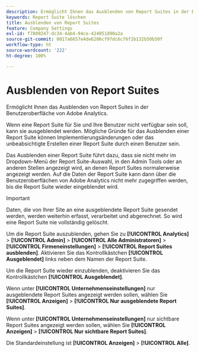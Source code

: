 ```yaml
---
description: Ermöglicht Ihnen das Ausblenden von Report Suites in der Benutzeroberfläche von Adobe Analytics.
keywords: Report Suite löschen
title: Ausblenden von Report Suites
feature: Company Settings
exl-id: f7809247-dc34-4ab4-94ce-424051d90a2a
source-git-commit: 0017a6657e4de6206cf97dc6cf6f2b132b50b50f
workflow-type: ht
source-wordcount: '222'
ht-degree: 100%

---
```


# Ausblenden von Report Suites

Ermöglicht Ihnen das Ausblenden von Report Suites in der Benutzeroberfläche von Adobe Analytics.

Wenn eine Report Suite für Sie und Ihre Benutzer nicht verfügbar sein soll, kann sie ausgeblendet werden. Mögliche Gründe für das Ausblenden einer Report Suite können Implementierungsänderungen oder das unbeabsichtigte Erstellen einer Report Suite durch einen Benutzer sein.

Das Ausblenden einer Report Suite führt dazu, dass sie nicht mehr im Dropdown-Menü der Report Suite-Auswahl, in den Admin Tools oder an anderen Stellen angezeigt wird, an denen Report Suites normalerweise angezeigt werden. Auf die Daten der Report Suite kann dann über die Benutzeroberflächen von Adobe Analytics nicht mehr zugegriffen werden, bis die Report Suite wieder eingeblendet wird.

>[!IMPORTANT]
>
>Daten, die von Ihrer Site an eine ausgeblendete Report Suite gesendet werden, werden weiterhin erfasst, verarbeitet und abgerechnet. So wird eine Report Suite nie vollständig gelöscht.

Um die Report Suite auszublenden, gehen Sie zu **[!UICONTROL Analytics]** > **[!UICONTROL Admin]** > **[!UICONTROL Alle Administratoren]** > **[!UICONTROL Firmeneinstellungen]** > **[!UICONTROL Report Suites ausblenden]**. Aktivieren Sie das Kontrollkästchen **[!UICONTROL Ausgeblendet]** links neben dem Namen der Report Suite.

Um die Report Suite wieder einzublenden, deaktivieren Sie das Kontrollkästchen **[!UICONTROL Ausgeblendet]**.

Wenn unter **[!UICONTROL Unternehmenseinstellungen]** nur ausgeblendete Report Suites angezeigt werden sollen, wählen Sie **[!UICONTROL Anzeigen]** > **[!UICONTROL Nur ausgeblendete Report Suites]**.

Wenn unter **[!UICONTROL Unternehmenseinstellungen]** nur sichtbare Report Suites angezeigt werden sollen, wählen Sie **[!UICONTROL Anzeigen]** > **[!UICONTROL Nur sichtbare Report Suites]**.

Die Standardeinstellung ist **[!UICONTROL Anzeigen]** > **[!UICONTROL Alle]**.
